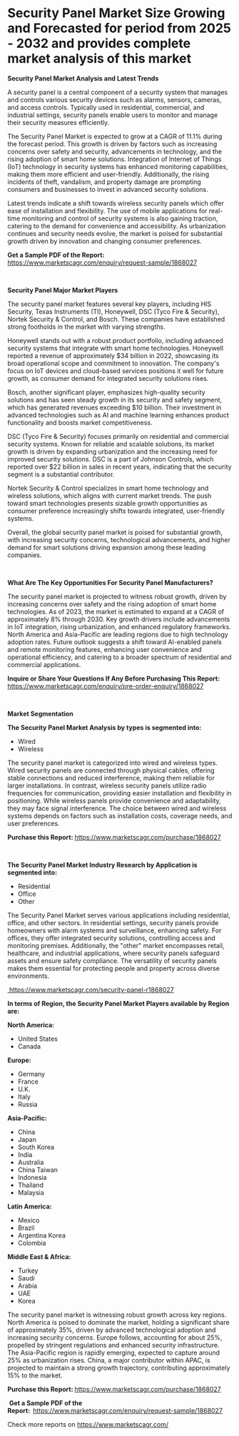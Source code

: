 <p><h1>Security Panel Market Size Growing and Forecasted for period from 2025 - 2032 and provides complete market analysis of this market</h1></p><p><strong>Security Panel Market Analysis and Latest Trends</strong></p>
<p><p>A security panel is a central component of a security system that manages and controls various security devices such as alarms, sensors, cameras, and access controls. Typically used in residential, commercial, and industrial settings, security panels enable users to monitor and manage their security measures efficiently. </p><p>The Security Panel Market is expected to grow at a CAGR of 11.1% during the forecast period. This growth is driven by factors such as increasing concerns over safety and security, advancements in technology, and the rising adoption of smart home solutions. Integration of Internet of Things (IoT) technology in security systems has enhanced monitoring capabilities, making them more efficient and user-friendly. Additionally, the rising incidents of theft, vandalism, and property damage are prompting consumers and businesses to invest in advanced security solutions. </p><p>Latest trends indicate a shift towards wireless security panels which offer ease of installation and flexibility. The use of mobile applications for real-time monitoring and control of security systems is also gaining traction, catering to the demand for convenience and accessibility. As urbanization continues and security needs evolve, the market is poised for substantial growth driven by innovation and changing consumer preferences.</p></p>
<p><strong>Get a Sample PDF of the Report:&nbsp;</strong> <a href="https://www.marketscagr.com/enquiry/request-sample/1868027?utm_campaign=2468&utm_medium=2&utm_source=Github&utm_content=ia&utm_term=06042025&utm_id=security-panel">https://www.marketscagr.com/enquiry/request-sample/1868027</a></p>
<p>&nbsp;</p>
<p><strong>Security Panel Major Market Players</strong></p>
<p><p>The security panel market features several key players, including HIS Security, Texas Instruments (TI), Honeywell, DSC (Tyco Fire & Security), Nortek Security & Control, and Bosch. These companies have established strong footholds in the market with varying strengths.</p><p>Honeywell stands out with a robust product portfolio, including advanced security systems that integrate with smart home technologies. Honeywell reported a revenue of approximately $34 billion in 2022, showcasing its broad operational scope and commitment to innovation. The company's focus on IoT devices and cloud-based services positions it well for future growth, as consumer demand for integrated security solutions rises.</p><p>Bosch, another significant player, emphasizes high-quality security solutions and has seen steady growth in its security and safety segment, which has generated revenues exceeding $10 billion. Their investment in advanced technologies such as AI and machine learning enhances product functionality and boosts market competitiveness.</p><p>DSC (Tyco Fire & Security) focuses primarily on residential and commercial security systems. Known for reliable and scalable solutions, its market growth is driven by expanding urbanization and the increasing need for improved security solutions. DSC is a part of Johnson Controls, which reported over $22 billion in sales in recent years, indicating that the security segment is a substantial contributor.</p><p>Nortek Security & Control specializes in smart home technology and wireless solutions, which aligns with current market trends. The push toward smart technologies presents sizable growth opportunities as consumer preference increasingly shifts towards integrated, user-friendly systems.</p><p>Overall, the global security panel market is poised for substantial growth, with increasing security concerns, technological advancements, and higher demand for smart solutions driving expansion among these leading companies.</p></p>
<p>&nbsp;</p>
<p><strong>What Are The Key Opportunities For Security Panel Manufacturers?</strong></p>
<p><p>The security panel market is projected to witness robust growth, driven by increasing concerns over safety and the rising adoption of smart home technologies. As of 2023, the market is estimated to expand at a CAGR of approximately 8% through 2030. Key growth drivers include advancements in IoT integration, rising urbanization, and enhanced regulatory frameworks. North America and Asia-Pacific are leading regions due to high technology adoption rates. Future outlook suggests a shift toward AI-enabled panels and remote monitoring features, enhancing user convenience and operational efficiency, and catering to a broader spectrum of residential and commercial applications.</p></p>
<p><strong>Inquire or Share Your Questions If Any Before Purchasing This Report:</strong> <a href="https://www.marketscagr.com/enquiry/pre-order-enquiry/1868027?utm_campaign=2468&utm_medium=2&utm_source=Github&utm_content=ia&utm_term=06042025&utm_id=security-panel">https://www.marketscagr.com/enquiry/pre-order-enquiry/1868027</a></p>
<p>&nbsp;</p>
<p><strong>Market Segmentation</strong></p>
<p><strong>The Security Panel Market Analysis by types is segmented into:</strong></p>
<p><ul><li>Wired</li><li>Wireless</li></ul></p>
<p><p>The security panel market is categorized into wired and wireless types. Wired security panels are connected through physical cables, offering stable connections and reduced interference, making them reliable for larger installations. In contrast, wireless security panels utilize radio frequencies for communication, providing easier installation and flexibility in positioning. While wireless panels provide convenience and adaptability, they may face signal interference. The choice between wired and wireless systems depends on factors such as installation costs, coverage needs, and user preferences.</p></p>
<p><strong>Purchase this Report:&nbsp;</strong><a href="https://www.marketscagr.com/purchase/1868027?utm_campaign=2468&utm_medium=2&utm_source=Github&utm_content=ia&utm_term=06042025&utm_id=security-panel">https://www.marketscagr.com/purchase/1868027</a></p>
<p>&nbsp;</p>
<p><strong>The Security Panel Market Industry Research by Application is segmented into:</strong></p>
<p><ul><li>Residential</li><li>Office</li><li>Other</li></ul></p>
<p><p>The Security Panel Market serves various applications including residential, office, and other sectors. In residential settings, security panels provide homeowners with alarm systems and surveillance, enhancing safety. For offices, they offer integrated security solutions, controlling access and monitoring premises. Additionally, the "other" market encompasses retail, healthcare, and industrial applications, where security panels safeguard assets and ensure safety compliance. The versatility of security panels makes them essential for protecting people and property across diverse environments.</p></p>
<p><a href="https://www.marketscagr.com/security-panel-r1868027?utm_campaign=2468&utm_medium=2&utm_source=Github&utm_content=ia&utm_term=06042025&utm_id=security-panel">&nbsp;https://www.marketscagr.com/security-panel-r1868027</a></p>
<p><strong>In terms of Region, the Security Panel Market Players available by Region are:</strong></p>
<p>
    <p> <strong> North America: </strong>
        <ul>
            <li>United States</li>
            <li>Canada</li>
        </ul>
        </p> 
    <p> <strong> Europe: </strong>
        <ul>
            <li>Germany</li>
            <li>France</li>
            <li>U.K.</li>
            <li>Italy</li>
            <li>Russia</li>
        </ul>
        </p> 
    <p> <strong> Asia-Pacific: </strong>
        <ul>
            <li>China</li>
            <li>Japan</li>
            <li>South Korea</li>
            <li>India</li>
            <li>Australia</li>
            <li>China Taiwan</li>
            <li>Indonesia</li>
            <li>Thailand</li>
            <li>Malaysia</li>
        </ul>
        </p> 
    <p> <strong> Latin America: </strong>
        <ul>
            <li>Mexico</li>
            <li>Brazil</li>
            <li>Argentina Korea</li>
            <li>Colombia</li>
        </ul>
        </p> 
    <p> <strong> Middle East & Africa: </strong>
        <ul>
            <li>Turkey</li>
            <li>Saudi</li>
            <li>Arabia</li>
            <li>UAE</li>
            <li>Korea</li>
        </ul>
    </p>
    </p>
<p><p>The security panel market is witnessing robust growth across key regions. North America is poised to dominate the market, holding a significant share of approximately 35%, driven by advanced technological adoption and increasing security concerns. Europe follows, accounting for about 25%, propelled by stringent regulations and enhanced security infrastructure. The Asia-Pacific region is rapidly emerging, expected to capture around 25% as urbanization rises. China, a major contributor within APAC, is projected to maintain a strong growth trajectory, contributing approximately 15% to the market.</p></p>
<p><strong>Purchase this Report: </strong><a href="https://www.marketscagr.com/purchase/1868027?utm_campaign=2468&utm_medium=2&utm_source=Github&utm_content=ia&utm_term=06042025&utm_id=security-panel">https://www.marketscagr.com/purchase/1868027</a></p>
<p>&nbsp;<strong>Get a Sample PDF of the Report:&nbsp;&nbsp;</strong><a href="https://www.marketscagr.com/enquiry/request-sample/1868027?utm_campaign=2468&utm_medium=2&utm_source=Github&utm_content=ia&utm_term=06042025&utm_id=security-panel">https://www.marketscagr.com/enquiry/request-sample/1868027</a></p>
<p><strong></strong></p>
<p>Check more reports on <a href="https://www.marketscagr.com/?utm_campaign=2468&utm_medium=2&utm_source=Github&utm_content=ia&utm_term=06042025&utm_id=security-panel">https://www.marketscagr.com/</a></p>